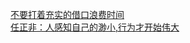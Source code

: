 


[不要打着充实的借口浪费时间](https://wenku.baidu.com/view/1879a5b5336c1eb91b375d04)    
[任正非：人感知自己的渺小,行为才开始伟大](https://wenku.baidu.com/view/5bcf64f3900ef12d2af90242a8956bec0975a50a)  
